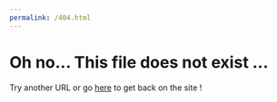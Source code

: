 ```yaml
---
permalink: /404.html
---
```


# Oh no... This file does not exist ...
 Try another URL or go [here](https://gcjojo.github.io) to get back on the site !
